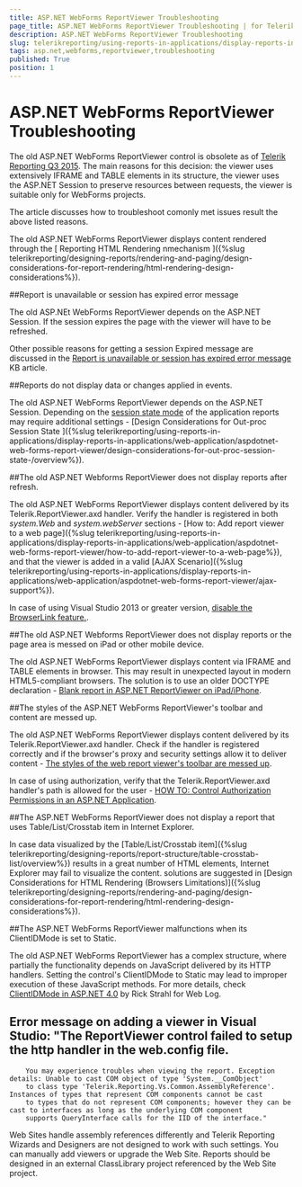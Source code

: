 ```yaml
---
title: ASP.NET WebForms ReportViewer Troubleshooting
page_title: ASP.NET WebForms ReportViewer Troubleshooting | for Telerik Reporting Documentation
description: ASP.NET WebForms ReportViewer Troubleshooting
slug: telerikreporting/using-reports-in-applications/display-reports-in-applications/web-application/troubleshooting/aspdotnet-webforms-reportviewer-troubleshooting
tags: asp.net,webforms,reportviewer,troubleshooting
published: True
position: 1
---
```


# ASP.NET WebForms ReportViewer Troubleshooting



The old ASP.NET WebForms ReportViewer control is obsolete as of [Telerik Reporting Q3 2015](http://www.telerik.com/support/whats-new/reporting/release-history/telerik-reporting-q3-2015-version-9-2-15-930).         The main reasons for this decision: the viewer uses extensively IFRAME and TABLE elements in its structure,         the viewer uses the ASP.NET Session to preserve resources between requests, the viewer is suitable only for WebForms projects.       

The  article discusses how to troubleshoot comonly met issues result the above listed reasons.

The old ASP.NET WebForms ReportViewer displays content rendered through the [           Reporting HTML Rendering nmechanism         ]({%slug telerikreporting/designing-reports/rendering-and-paging/design-considerations-for-report-rendering/html-rendering-design-considerations%}).       

##Report is unavailable or session has expired error message

The old ASP.NEt WebForms ReportViewer depends on the ASP.NET Session.           If the session expires the page with the viewer will have to be refreshed.         

Other possible reasons for getting a session Expired message are discussed in the [Report is unavailable or session has expired error message](http://www.telerik.com/support/kb/reporting/deliver-reports-to-any-application/details/report-is-unavailable-or-session-has-expired-error-message) KB article.         

##Reports do not display data or changes applied in events.

The old ASP.NET WebForms ReportViewer depends on the ASP.NET Session.           Depending on the [session state mode](https://msdn.microsoft.com/en-us/library/ms178586.aspx) of the application reports may require           additional settings - [Design Considerations for Out-proc Session State ]({%slug telerikreporting/using-reports-in-applications/display-reports-in-applications/web-application/aspdotnet-web-forms-report-viewer/design-considerations-for-out-proc-session-state-/overview%}).         

##The old ASP.NET Webforms ReportViewer does not display reports after refresh.

The old ASP.NET WebForms ReportViewer displays content delivered by its Telerik.ReportViewer.axd handler.           Verify the handler is registered in both *system.Web*  and *system.webServer*  sections -           [How to: Add report viewer to a web page]({%slug telerikreporting/using-reports-in-applications/display-reports-in-applications/web-application/aspdotnet-web-forms-report-viewer/how-to-add-report-viewer-to-a-web-page%}),           and that the viewer is added in a valid [AJAX Scenario]({%slug telerikreporting/using-reports-in-applications/display-reports-in-applications/web-application/aspdotnet-web-forms-report-viewer/ajax-support%}).         

In case of using Visual Studio 2013 or greater version, [disable the BrowserLink feature.](http://www.asp.net/visual-studio/overview/2013/using-browser-link).         

##The old ASP.NET Webforms ReportViewer does not display reports or the page area is messed on iPad or other mobile device.

The old ASP.NET WebForms ReportViewer displays content via IFRAME and TABLE elements in browser.           This may result in unexpected layout in modern HTML5-compliant browsers.           The solution is to use an older DOCTYPE declaration - [Blank report in ASP.NET ReportViewer on iPad/iPhone](http://www.telerik.com/support/kb/reporting/details/blank-report-in-asp.net-reportviewer-on-ipad-iphone).         

##The styles of the ASP.NET WebForms ReportViewer's toolbar and content are messed up. 

The old ASP.NET WebForms ReportViewer displays content delivered by its Telerik.ReportViewer.axd handler.           Check if the handler is registered correctly and if the browser's proxy and security settings allow it to deliver content - [The styles of the web report viewer's toolbar are messed up](http://www.telerik.com/support/kb/reporting/details/the-styles-of-the-web-report-viewer-s-toolbar-are-messed-up).         

In case of using authorization, verify that the Telerik.ReportViewer.axd handler's path is allowed for the user - [HOW TO: Control Authorization Permissions in an ASP.NET Application](https://support.microsoft.com/en-us/kb/316871).         

##The ASP.NET WebForms ReportViewer does not display a report that uses Table/List/Crosstab item in Internet Explorer.

In case data visualized by the [Table/List/Crosstab item]({%slug telerikreporting/designing-reports/report-structure/table-crosstab-list/overview%})           results in a great number of HTML elements, Internet Explorer may fail to visualize the content. solutions are suggested in           [Design Considerations for HTML Rendering (Browsers Limitations)]({%slug telerikreporting/designing-reports/rendering-and-paging/design-considerations-for-report-rendering/html-rendering-design-considerations%}).         

##The ASP.NET WebForms ReportViewer malfunctions when its ClientIDMode is set to Static.

The old ASP.NET WebForms ReportViewer has a complex structure,           where partially the functionality depends on JavaScript delivered by its HTTP handlers.           Setting the control's ClientIDMode to Static may lead to improper execution of these JavaScript methods. For more details, check           [ClientIDMode in ASP.NET 4.0](https://weblog.west-wind.com/posts/2009/Nov/07/ClientIDMode-in-ASPNET-40) by Rick Strahl for Web Log.         

##        Error message on adding a viewer in Visual Studio: "The ReportViewer control failed to setup the http handler in the web.config file.
        You may experience troubles when viewing the report. Exception details: Unable to cast COM object of type 'System.__ComObject'
        to class type 'Telerik.Reporting.Vs.Common.AssemblyReference'. Instances of types that represent COM components cannot be cast
        to types that do not represent COM components; however they can be cast to interfaces as long as the underlying COM component
        supports QueryInterface calls for the IID of the interface."
      

Web Sites handle assembly references differently and Telerik Reporting Wizards and Designers are not designed to work with such settings.           You can manually add viewers or upgrade the Web Site. Reports should be designed in an external ClassLibrary project referenced by the Web Site project.         
